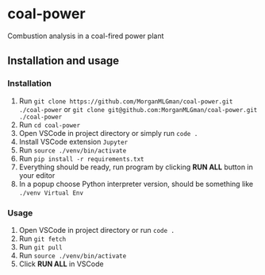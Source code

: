 # coal-power
Combustion analysis in a coal-fired power plant

## Installation and usage
### Installation
1. Run `git clone https://github.com/MorganMLGman/coal-power.git ./coal-power` or `git clone git@github.com:MorganMLGman/coal-power.git ./coal-power`
2. Run `cd coal-power`
3. Open VSCode in project directory or simply run `code .`
4. Install VSCode extension `Jupyter`
5. Run `source ./venv/bin/activate`
6. Run `pip install -r requirements.txt`
7. Everything should be ready, run program by clicking **RUN ALL** button in your editor
8. In a popup choose Python interpreter version, should be something like `./venv Virtual Env`

### Usage
1. Open VSCode in project directory or run `code .`
2. Run `git fetch`
3. Run `git pull`
4. Run `source ./venv/bin/activate`
5. Click **RUN ALL** in VSCode 
